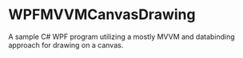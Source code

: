 # WPFMVVMCanvasDrawing
A sample C# WPF program utilizing a mostly MVVM and databinding approach for drawing on a canvas.

